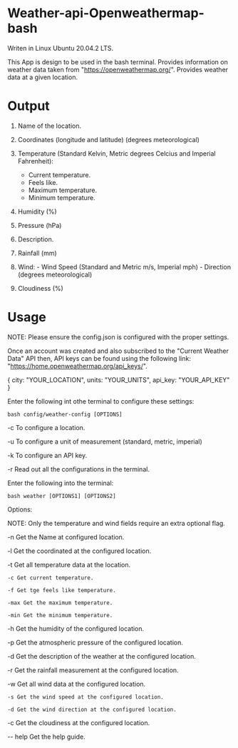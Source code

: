 # Weather-api-Openweathermap-bash

Writen in Linux Ubuntu 20.04.2 LTS.

This App is design to be used in the bash terminal. 
Provides information on weather data taken from "https://openweathermap.org/".
Provides weather data at a given location.

# Output

1. Name of the location.
2. Coordinates (longitude and latitude) (degrees meteorological)
3. Temperature (Standard Kelvin, Metric degrees Celcius and Imperial Fahrenheit):
			
	- Current temperature.
	- Feels like.
	- Maximum temperature.
	- Minimum temperature.
	
4. Humidity (%)
5. Pressure (hPa)
6. Description.
7. Rainfall (mm)
8. Wind:
			- Wind Speed (Standard and Metric m/s, Imperial mph)
			- Direction (degrees meteorological) 
9. Cloudiness (%)

# Usage

NOTE: Please ensure the config.json is configured with the proper settings.

Once an account was created and also subscribed to the "Current Weather Data" API then,
API keys can be found using the following link: "https://home.openweathermap.org/api_keys/".


{
	city: "YOUR_LOCATION",
	units: "YOUR_UNITS",
	api_key: "YOUR_API_KEY"
}

Enter the following int othe terminal to configure these settings:

	bash config/weather-config [OPTIONS]

-c To configure a location.

-u To configure a unit of measurement (standard, metric, imperial)

-k To configure an API key.

-r Read out all the configurations in the terminal.

Enter the following into the terminal:

	bash weather [OPTIONS1] [OPTIONS2]

Options:

NOTE: Only the temperature and wind fields require an extra optional flag. 

-n Get the Name at configured location.

-l Get the coordinated at the configured location.

-t Get all temperature data at the location.

	-c Get current temperature.
	
	-f Get tge feels like temperature.
	
	-max Get the maximum temperature.
	
	-min Get the minimum temperature.
	
-h Get the humidity of the configured location.

-p Get the atmospheric pressure of the configured location.

-d Get the description of the weather at the configured location.

-r Get the rainfall measurement at the configured location.

-w Get all wind data at the configured location.

	-s Get the wind speed at the configured location.
	
	-d Get the wind direction at the configured location.
	
-c Get the cloudiness at the configured location. 

-- help Get the help guide.

